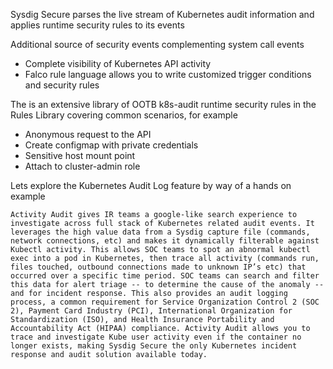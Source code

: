 
Sysdig Secure parses the live stream of Kubernetes audit information and applies runtime security rules to its events

Additional source of security events complementing system call events
 - Complete visibility of Kubernetes API activity
 - Falco rule language allows you to write customized trigger conditions and security rules

The is an extensive library of OOTB k8s-audit runtime security rules in the Rules Library covering common scenarios, for example
 - Anonymous request to the API
 - Create configmap with private credentials
 - Sensitive host mount point
 - Attach to cluster-admin role

Lets explore the Kubernetes Audit Log feature by way of a hands on example




```
Activity Audit gives IR teams a google-like search experience to investigate across full stack of Kubernetes related audit events. It leverages the high value data from a Sysdig capture file (commands, network connections, etc) and makes it dynamically filterable against Kubectl activity. This allows SOC teams to spot an abnormal kubectl exec into a pod in Kubernetes, then trace all activity (commands run, files touched, outbound connections made to unknown IP’s etc) that occurred over a specific time period. SOC teams can search and filter this data for alert triage -- to determine the cause of the anomaly -- and for incident response. This also provides an audit logging process, a common requirement for Service Organization Control 2 (SOC 2), Payment Card Industry (PCI), International Organization for Standardization (ISO), and Health Insurance Portability and Accountability Act (HIPAA) compliance. Activity Audit allows you to trace and investigate Kube user activity even if the container no longer exists, making Sysdig Secure the only Kubernetes incident response and audit solution available today.
```
